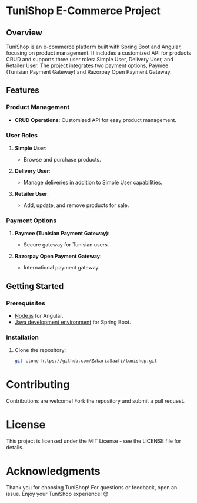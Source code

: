 # TuniShop E-Commerce Project

## Overview

TuniShop is an e-commerce platform built with Spring Boot and Angular, focusing on product management. It includes a customized API for products CRUD and supports three user roles: Simple User, Delivery User, and Retailer User. The project integrates two payment options, Paymee (Tunisian Payment Gateway) and Razorpay Open Payment Gateway.

## Features

### Product Management

- **CRUD Operations**: Customized API for easy product management.

### User Roles

1. **Simple User**:
   - Browse and purchase products.

2. **Delivery User**:
   - Manage deliveries in addition to Simple User capabilities.

3. **Retailer User**:
   - Add, update, and remove products for sale.

### Payment Options

1. **Paymee (Tunisian Payment Gateway)**:
   - Secure gateway for Tunisian users.

2. **Razorpay Open Payment Gateway**:
   - International payment gateway.

## Getting Started

### Prerequisites

- [Node.js](https://nodejs.org/) for Angular.
- [Java development environment](https://spring.io/guides/gs/intellij-idea/) for Spring Boot.

### Installation

1. Clone the repository:

   ```bash
   git clone https://github.com/ZakariaSaafi/tunishop.git


# Contributing
Contributions are welcome! Fork the repository and submit a pull request.

# License
This project is licensed under the MIT License - see the LICENSE file for details.

# Acknowledgments
Thank you for choosing TuniShop! For questions or feedback, open an issue. Enjoy your TuniShop experience! 😊
